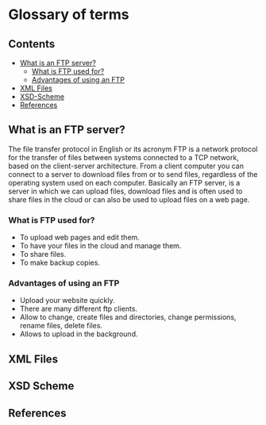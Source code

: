 # Glossary of terms

## Contents

- [What is an FTP server?](#What-is-an-FTP-server)
	- [What is FTP used for?](#What-is-FTP-used-for)
	- [Advantages of using an FTP](#Advantages-of-using-an-FTP)
- [XML Files](#XML-Files)
- [XSD-Scheme](#XSD-Scheme)
- [References](#References)

## What is an FTP server?

The file transfer protocol in English or its acronym FTP is a network protocol for the transfer of files between systems connected to a TCP network, based on the client-server architecture. From a client computer you can connect to a server to download files from or to send files, regardless of the operating system used on each computer. Basically an FTP server, is a server in which we can upload files, download files and is often used to share files in the cloud or can also be used to upload files on a web page.

### What is FTP used for?

- To upload web pages and edit them.
- To have your files in the cloud and manage them.
- To share files.
- To make backup copies.

### Advantages of using an FTP

- Upload your website quickly.
- There are many different ftp clients.
- Allow to change, create files and directories, change permissions, rename files, delete files.
- Allows to upload in the background.

## XML Files

## XSD Scheme

## References

<!--stackedit_data:
eyJoaXN0b3J5IjpbLTE0MzUwNTM2MjYsMTk2MjM1MDgwN119
-->